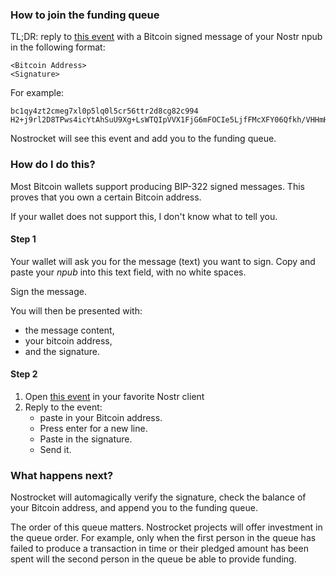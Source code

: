 ### How to join the funding queue
TL;DR: reply to [this event](#) with a Bitcoin signed message of your Nostr npub in the following format:
```
<Bitcoin Address>
<Signature>
```

For example:
```
bc1qy4zt2cmeg7xl0p5lq0l5cr56ttr2d8cg82c994
H2+j9rl2D8TPws4icYtAhSuU9Xg+LsWTQIpVVX1FjG6mFOCIe5LjfFMcXFY06Qfkh/VHHmHs5p7xQTsTC6VuWXU=
```

Nostrocket will see this event and add you to the funding queue.

### How do I do this?

Most Bitcoin wallets support producing BIP-322 signed messages. This proves that you own a certain Bitcoin address.

If your wallet does not support this, I don't know what to tell you.

#### Step 1
Your wallet will ask you for the message (text) you want to sign. Copy and paste your *npub* into this text field, with no white spaces.

Sign the message.

You will then be presented with:
- the message content, 
- your bitcoin address, 
- and the signature.

#### Step 2
1. Open [this event](#) in your favorite Nostr client
2. Reply to the event: 
   - paste in your Bitcoin address. 
   - Press enter for a new line. 
   - Paste in the signature.
   - Send it.

### What happens next?
Nostrocket will automagically verify the signature, check the balance of your Bitcoin address, and append you to the funding queue.

The order of this queue matters. Nostrocket projects will offer investment in the queue order. For example, only when the first person in the queue has failed to produce a transaction in time or their pledged amount has been spent will the second person in the queue be able to provide funding.

